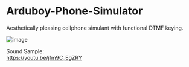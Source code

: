 # Arduboy-Phone-Simulator
Aesthetically pleasing cellphone simulant with functional DTMF keying.

![image](https://user-images.githubusercontent.com/22563517/211129062-e711e861-fa9b-4eb8-b7a0-24b71fdc0ed8.png)


Sound Sample:  
https://youtu.be/jfm9C_EgZRY

